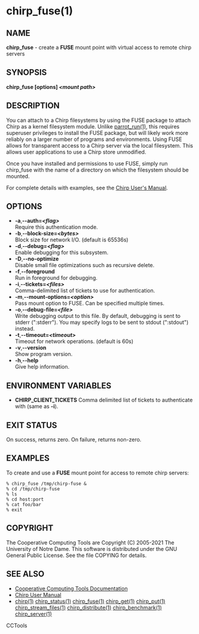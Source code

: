 






















# chirp_fuse(1)

## NAME
**chirp_fuse** - create a **FUSE** mount point with virtual access to remote chirp servers

## SYNOPSIS
**chirp_fuse [options] _&lt;mount path&gt;_**

## DESCRIPTION


You can attach to a Chirp filesystems by using the FUSE package to attach Chirp
as a kernel filesystem module. Unlike [parrot_run(1)](parrot_run.md), this requires
superuser privileges to install the FUSE package, but will likely work more
reliably on a larger number of programs and environments. Using FUSE allows for
transparent access to a Chirp server via the local filesystem. This allows user
applications to use a Chirp store unmodified.


Once you have installed and permissions to use FUSE, simply run chirp_fuse with
the name of a directory on which the filesystem should be mounted.


For complete details with examples, see the
[Chirp User's Manual](http://ccl.cse.nd.edu/software/manuals/chirp.html).

## OPTIONS


- **-a**,**--auth=_&lt;flag&gt;_**<br />Require this authentication mode.
- **-b**,**--block-size=_&lt;bytes&gt;_**<br />Block size for network I/O. (default is 65536s)
- **-d**,**--debug=_&lt;flag&gt;_**<br />Enable debugging for this subsystem.
- **-D**,**--no-optimize**<br />Disable small file optimizations such as recursive delete.
- **-f**,**--foreground**<br />Run in foreground for debugging.
- **-i**,**--tickets=_&lt;files&gt;_**<br />Comma-delimited list of tickets to use for authentication.
- **-m**,**--mount-options=_&lt;option&gt;_**<br />Pass mount option to FUSE. Can be specified multiple times.
- **-o**,**--debug-file=_&lt;file&gt;_**<br />Write debugging output to this file. By default, debugging is sent to stderr (":stderr"). You may specify logs to be sent to stdout (":stdout") instead.
- **-t**,**--timeout=_&lt;timeout&gt;_**<br />Timeout for network operations. (default is 60s)
- **-v**,**--version**<br />Show program version.
- **-h**,**--help**<br />Give help information.


## ENVIRONMENT VARIABLES


- **CHIRP_CLIENT_TICKETS** Comma delimited list of tickets to authenticate with (same as **-i**).


## EXIT STATUS
On success, returns zero.  On failure, returns non-zero.

## EXAMPLES

To create and use a **FUSE** mount point for access to remote chirp servers:

```
% chirp_fuse /tmp/chirp-fuse &
% cd /tmp/chirp-fuse
% ls
% cd host:port
% cat foo/bar
% exit
```

## COPYRIGHT

The Cooperative Computing Tools are Copyright (C) 2005-2021 The University of Notre Dame.  This software is distributed under the GNU General Public License.  See the file COPYING for details.

## SEE ALSO


- [Cooperative Computing Tools Documentation]("../index.html")
- [Chirp User Manual]("../chirp.html")
- [chirp(1)](chirp.md)  [chirp_status(1)](chirp_status.md)  [chirp_fuse(1)](chirp_fuse.md)  [chirp_get(1)](chirp_get.md)  [chirp_put(1)](chirp_put.md)  [chirp_stream_files(1)](chirp_stream_files.md)  [chirp_distribute(1)](chirp_distribute.md)  [chirp_benchmark(1)](chirp_benchmark.md)  [chirp_server(1)](chirp_server.md)


CCTools
